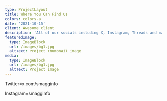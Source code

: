 ```yaml
---
type: ProjectLayout
title: Where You Can Find Us
colors: colors-a
date: '2021-10-15'
client: Awesome client
description: 'All of our socials including X, Instagram, Threads and mail'
featuredImage:
  type: ImageBlock
  url: /images/bg1.jpg
  altText: Project thumbnail image
media:
  type: ImageBlock
  url: /images/bg1.jpg
  altText: Project image
---
```

Twitter=x.com/smagginfo

Instagram=smagginfo

